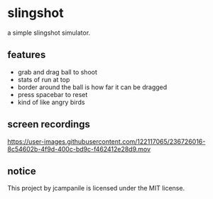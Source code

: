 <h1>slingshot</h1>
a simple slingshot simulator.
<h2>features</h2>
<ul>
<li>grab and drag ball to shoot</li>
<li>stats of run at top</li>
<li>border around the ball is how far it can be dragged</li>
<li>press spacebar to reset</li>
<li>kind of like angry birds</li>
</ul>
<h2>screen recordings</h2>


https://user-images.githubusercontent.com/122117065/236726016-8c54602b-4f9d-400c-bd9c-f462412e28d9.mov


<h2>notice</h2>
This project by jcampanile is licensed under the MIT license.
